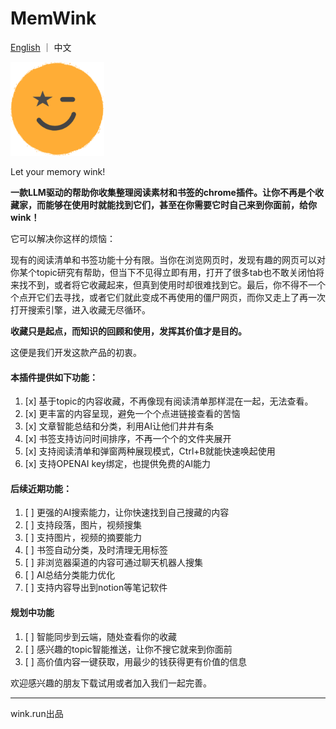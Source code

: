 # MemWink
[English](README.md) ｜ 中文

<img src="img.png" alt="Image" width="150" height="150">

Let your memory wink!

**一款LLM驱动的帮助你收集整理阅读素材和书签的chrome插件。让你不再是个收藏家，而能够在使用时就能找到它们，甚至在你需要它时自己来到你面前，给你wink！**

它可以解决你这样的烦恼：

现有的阅读清单和书签功能十分有限。当你在浏览网页时，发现有趣的网页可以对你某个topic研究有帮助，但当下不见得立即有用，打开了很多tab也不敢关闭怕将来找不到，或者将它收藏起来，但真到使用时却很难找到它。最后，你不得不一个个点开它们去寻找，或者它们就此变成不再使用的僵尸网页，而你又走上了再一次打开搜索引擎，进入收藏无尽循环。

**收藏只是起点，而知识的回顾和使用，发挥其价值才是目的。** 

这便是我们开发这款产品的初衷。

#### 本插件提供如下功能：

1. [x] 基于topic的内容收藏，不再像现有阅读清单那样混在一起，无法查看。
2. [x] 更丰富的内容呈现，避免一个个点进链接查看的苦恼
3. [x] 文章智能总结和分类，利用AI让他们井井有条
4. [x] 书签支持访问时间排序，不再一个个的文件夹展开
5. [x] 支持阅读清单和弹窗两种展现模式，Ctrl+B就能快速唤起使用
6. [x] 支持OPENAI key绑定，也提供免费的AI能力

#### 后续近期功能：

1. [ ] 更强的AI搜索能力，让你快速找到自己搜藏的内容
2. [ ] 支持段落，图片，视频搜集
3. [ ] 支持图片，视频的摘要能力
4. [ ] 书签自动分类，及时清理无用标签
5. [ ] 非浏览器渠道的内容可通过聊天机器人搜集
6. [ ] AI总结分类能力优化
7. [ ] 支持内容导出到notion等笔记软件

#### 规划中功能

1. [ ] 智能同步到云端，随处查看你的收藏
2. [ ] 感兴趣的topic智能推送，让你不搜它就来到你面前
3. [ ] 高价值内容一键获取，用最少的钱获得更有价值的信息

欢迎感兴趣的朋友下载试用或者加入我们一起完善。


---
wink.run出品
